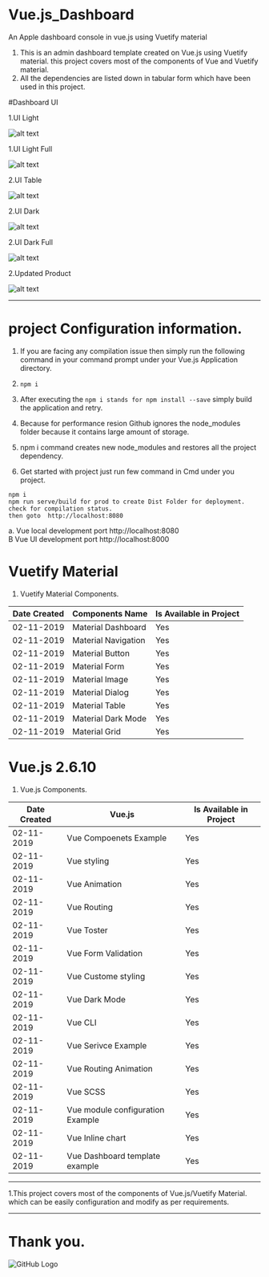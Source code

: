 # Vue.js_Dashboard
 An Apple dashboard console in vue.js using Vuetify material

 
 
1. This is an admin dashboard template created on Vue.js using Vuetify material. this project covers most of the components of Vue and Vuetify material.
2. All the dependencies are listed down in tabular form which have been used in this project.

#Dashboard UI

1.UI Light

![alt text]( https://lh3.googleusercontent.com/AnYCZZluZ2glaVWHjtxzcchgZ4Wdf0n-G1xpmEdnw-gapmg4znIFcR0F8s1pNsXFVTQtXu24jNfAAyR7vBZvFLpPIczAWugkgjiZLA6FfnMbKQ6JxpCFve9Mb9zNY5f7h5oiz2ILTT_Zdu0odBfjb51FJMyzEJU_F82aLHAbA3f8t1rtNwkpuh9jGJ8S1QP57NeBdOowBMFZNjYyHvcQdKGzVVHcXRw-Ia6G21kabCacMD_bHJhZbonn4bYFCPOliRhARogltstl1XND72SbTilYL-1TV8wK8ZC0JsliqRZNqwgnWD45V5mXnX60Ohbwt3eTNdLxDJunRY9r_zR9ym652iieleICaHapHHCF9iiNUIi9rw0PDqx3y_9FKx641JS1lJV-ddH1khJM7OzUakcywUKBzjVzg4coXS6uJGXzY4OvC-rcU7ytLq5SPpnD0IzhqcpOMEFgyRFGe4pugoLNxa9SY4kxd9bRyMPWx98VIplt_gcpTxkIbX6tOvTiZS7O5Dpt8SSLYD1DId8DcvSMhECqithJ8oCrQEQLcw625pKFmSmvmSFCVvXc7DJje05c4YRV5xMVdKmpCosS-x23dJN2MZlW38kVlJQYsfu1qu3smAou1Ipsh8xMUhppjnjB9gXci0bvSnAkto9YW5icekA2SV1PCMUZngl2XAFh8FKY91QXv625dGxV6caClq2cAP2PjdTi-Nnm0_BaOIuAYLvOm8LhO8qBC1OrfkYdGK0=w1280-h720-no)

1.UI Light Full

![alt text](https://lh3.googleusercontent.com/pvn3ibWdi5rMac94tLtF3d44p4c4Slr56a7jaqRiNsuNbcKjqkDISPllx1F1Wf4hueS4F1qRrIq4MGymKgLQXxcQ6bNYXMw7ypp4Sm7QkR8XDNsXuSYO3VjjN2QMOYztfe-Dwci-ZI9GuWOUWSy_J75PNUmJtZffb692LeL08on9eSY-TCe08AkSE0We5dPDFkOk0V4egz_aRVmIKzfiGOOqjQUpv99qSrpSmqloqcp7uhMH3RNvpqcTLok5HticgMT0rfsWUQNXKUM1c-u6IuMx-D-kTC6nxUM5QIqZiufo_IcRA0Sx1g6wAYWRKmrmIkYXmDMbtLm80NevzlJLdMZ8Ij9B8H5rzkgZqd1ed6EppDLrKGAQMazhfEXxA-TF7nx2uGo1cONghVcv9XWkIKmI6V1_bEYXsTJQF-y-TsMNhddEt8tTEse7VYz-6ZVzQmYapm0zzIe2zFalGI7QQZo2mrtG61BK8IlYpke-LFjRPj-u4mSmEgRgWwAXoGKVHJizek1i1WjV0dRZkqhWkEh0iaRSpajezrc8IcqJjlthi-ovfuuox803FzlNTJh16NabVCB_FGdTGRPxeqvDUcw-sNmLskdYq1GWdeIZd3pnPjXHyGPOZ2ncgl0apy0aVWPzHYfH9TvNLmEo43TaJxMrqYK-1HswrEOTc0o4hTMhK3PoCQ2ox1ptfLYbeS2pR2ZAMtEo_ejxxFI2YsvQ12RDl9sEtA9CWqcBHEGx_1cg9mk=w1280-h720-no)

2.UI Table  
 
![alt text]( https://lh3.googleusercontent.com/HCBWg-On7JQmjhjCtlkTXIJGQah3AYPPg-DiKmYK4MSsPlMCJA3TwaTcu8TrOHh3jwyEbs4haUGCFm9s8tBjDYJUBkJLOiktmcBM0LYp9pbboE8g51inEjEnX5YBPTEZKCEorMZUW_ujMKg1rKuWNQE_dIBtFilCtpCXX79R9hW5wR6pGxnNzqFSjjZJDUK6-oX8S5wpdhKiNxWKPHuRoaw99wA3YtyhvQUQ5YxCrLOd9w7ezqoJFi6OSzff-GjdBpgGrziy9YkkQTFhOEzLWlR5W8PrsjTun0zOJErdVOUGJKssoBzTNgi-26rYK-AA3GY3phmjH1YPY9pAdb7MnKabIPqOovU_zMNb2jNp1FTxqji-J-4beryjrE4zkJp5W7xaLz-U-L6aVM2tiTyDWZuKYSnpO-l2AiXpVQrKhLs1AMV2C3C8xy2eLFKFyiFnudvhvJXEMF2a9L3MDyAbEGOkQQH62My3qoRJYa3KxocJ45PIL-sSGIiqRjqYy6A3VJwqGjEWZ2veaRFfz4DbbNNy1_2idIkK3IOVDTTR5H7hSbz57XBl8wWr2yyu1F8OGSSihajE9QGoB0PX9CLrF3dV66h3rJnUXNR_-kK-O-e4RgFbx845f105mUHHUYBgIXIcuNzQg3y6NPvOFoilmWGDfEyxOs8M8afzzI6y_h6UGFqULQcMKmBKMx3r7q5NIdre0j9u3MS0YaCZz-a4R1vnOtJPVVcMvSqoAhJ-X0aOvoE=w1280-h720-no
)
 
2.UI Dark 
 
![alt text]( https://lh3.googleusercontent.com/u27Fkor_r8Px8aje6JDOptdvX5LvvR3Xv6MI2CScqWhIlRfZkG-OPtdPCBbf5SCznPRdFu_wr9bD5TJ6y1xx396Oqu89lcfF1dQyTEzrzMerUAusFOfAj8AkqeRnMCh_O0rLW1Tsx64KirpSn_kTk0CssnHWcrcUmeA3JFY9BNstmCCcQ1vzX9YtGWtdZFfkZ0odXAkzSLNrQuN0qh3ykv0bnwI4aTNfPoLg3I5-lVxt6RtSP7qbB4YPh76yVJAfhjHQ3Elvfhm2zNu0E1T9ca2FQLZI4KCkJc_8G_lwCOq9XT9fypwFLSCqUyMPFQRxrOc-Snj36HO8z68A1tbDkTPjBEnkFD_19TeJSpLlyfGhE8pf2a5OTf91fzoi8W7-4B3JkbnD2iZovv_4tY1KTPdpl7S19sUqwIvsvZGkEJq5Mx4NgZgQI8C5c71GVpd302gDq1VNJlyGGXWDgzu6mW6TxXHhybNboNHzzXjlv9uJ7_feQGyR20EjuNBcz7QTKOa7retplaENdRtrtBU6cLqecL5KVdM8qq6GNLQZq8ujF_x2LB0NT4WgkqfFcVTjq8reUo6YxmOfrr2eQnwv-DdxbgMx8g3Uog0BT5q0s6u162Bl3qjtlNAAFc6jaqGP3O4voeKoP2GfjTkdWW-fG3rBwblKl3YZmvq3TtEjtJ9Vo8DtTFue588bKjX1UvtQnUgtX33B6nOfNLL1LsJd4riqNRLVnzJzy9_nomsu2x14_Ms=w1280-h720-no)



2.UI Dark Full
 
![alt text](https://lh3.googleusercontent.com/AsyzEcMi9F6Pr0LEjWgIwRwh_R_n9HY6OUzOI2IHsdIMdOTW99W8fKPhcEhEPPb-A2EaXeEDO2lj6WGxVHgh97ztGRbLxzRgiJLP-uKhouz5-cGi1RHNryxXIeCjiSUt-0wYE1lMpydyBNDvlrg830ygzTqL_PoAd05UF7XS3WAWK15EFnu4LlLUTjLPfpeOic1Eg8ZIO83MOZQnBbVnSWccFGy7goenV-NQmTFZ9eLpH5NRGVcoXtt-aQbs1ZNE3VJPKr9Hp9cRrZKcv-mOadkayB3rW_ULtJiNo3KQX2wHMVt_x-tHhI_NNwWmEuJwKQ2PPPf_1Sn7BkiCIYSQRPHlRIAM7_eful4eAeJJ-c15e8H4XEfytEg6u_aM-300KzvsBijWY48K9ySBWt28Qt1Hp1PvS2Z3_48ufpBENHdkS2qPmAVOtwYDlZgHrnmLpJv_iJh-cHtv-KmVSoDjQ4LLt0JCYhaTu3f4mONOHGujOSAFbdcEWbHxxBD9wmozhSZ6uYjan48tnvIRZl06-1Mh3ntxDfEYv18JegreirWqhMjnF-j1UlUm54URzQtGkWPzJ6kiLEF3Z1RCDzdz94Z4p8R-VHH1wVkLG0sLVWs34-qTpwH81iGZDEo_dCNpcrxO_-y0qSqCYzezgDqrsadtNJs2GHaZSVOHbc4iy-wLVaA2QZYx9QycvXyANhOqRwm5y8ytiZEgUtOqNyL5ivI8LafXNVzreKtgcvEN9y9FYyc=w1280-h720-no)



2.Updated Product
 
![alt text](https://lh3.googleusercontent.com/VYPjT92ysWa8edVVV3IO7iVbD68COD4J53M99AUg2ZB5uF9fxFfDDfhWjkIGX-0lYUDP5u2yxREiOFgsTo2BOHX-DwTyHVnvaBtpUM4Aie2lDYE72rVVAzuHOmgCQjpJ6pbV5ITwjewsHl0_sCiXaS0smVk-89J-LZTtZBYbRH48d4y3WgotOoFAAjxBkqRrgUnci5TPV4JOhGFOaYT-MrGoKi3NZ8QaJ3NYHniNoVtPqXoSVBTWKTj_2C2SGCwmBkFilR0MLZ6GrC3i2Ctx7_FdbRBsiul1GPoMjxQsBHTnIRz5cUq7hK86RAlMaHn8WkoQpjQi1ppi-bW68MBMNYe_z9WSSk_E0pLVT3mVpVMOLMgPsyQASoGQLbeA0L8wioU6_25ZCUYhTfxpHQRt3A_3uZsTli3AAOwy36qLcNYwHhnd_VSPZ21PzlMNxemFTa0xcieLwz7uqFIAhF_LMr3-egs7uQNc_KzIr1WU5ORNZ1xzHu1dImFzUU6MxLUVjNg0J1L8dfSv2V4qYHpbK2Dev5m_7sa1ib8eno4othZuqwYJMUGFRFsvJbfr2c9LZnOQg_Vvu-HjzZ9N5PncvooaQPIx_TjgCJwwe9yA82-6zSRF45vEWMTLpxD9cRlugqN_o64fAH7gAI3nUgmRbXTqQHf1AEylQxYWUO_HqwhkyS7TK6k4p4WZa17DDIcuOH5Uw2wLcX2CGr-CaPYx5SEvUYg2dJZUWwy-aNWGaEsRSvw=w1280-h720-no)


 


***
# project Configuration information.
1. If you are facing any compilation issue then simply run the following command in your command prompt under your Vue.js Application       directory.


2. ```npm i```

3. After executing the ```npm i stands for npm install --save``` simply build the application and retry.

4. Because for performance resion Github ignores the node_modules folder because it contains large amount of storage.

5. npm i command creates new node_modules and restores all the project dependency.
6. Get started with project just run few command in Cmd under you 
project.

```
npm i
npm run serve/build for prod to create Dist Folder for deployment.
check for compilation status.
then goto  http://localhost:8080  
```
a. Vue local development port  http://localhost:8080  
B Vue UI  development port  http://localhost:8000
 
 
# Vuetify Material

1. Vuetify Material Components.

 
 |Date Created| Components Name  | Is Available in Project |  
| ----------- | ---------------- | ----------------------- |  
|02-11-2019 | Material Dashboard    |    Yes                |     
|02-11-2019 | Material Navigation     |  Yes             |    
|02-11-2019 | Material Button    |    Yes                |    
|02-11-2019 | Material Form    |    Yes                  |    
|02-11-2019 | Material Image    |    Yes                   |  
|02-11-2019 | Material Dialog    |    Yes                |    
|02-11-2019 | Material Table    |    Yes                |     
|02-11-2019 | Material Dark Mode    |    Yes                      
|02-11-2019 | Material Grid    |    Yes                |    


 
# Vue.js 2.6.10 

1. Vue.js Components.

 
 |Date Created| Vue.js  | Is Available in Project  |
| ----------- | ---------------- | ----------------- |
|02-11-2019 | Vue Compoenets Example    |    Yes         |
|02-11-2019 | Vue styling     |  Yes         |
|02-11-2019 | Vue Animation    |    Yes            |
|02-11-2019 | Vue Routing    |    Yes              |
|02-11-2019 | Vue Toster    |    Yes               |
|02-11-2019 | Vue Form Validation    |    Yes            |
|02-11-2019 | Vue Custome styling    |    Yes             |
|02-11-2019 | Vue Dark Mode    |    Yes        |
|02-11-2019 | Vue CLI    |    Yes           |
|02-11-2019 | Vue Serivce Example    |    Yes           |
|02-11-2019 | Vue Routing Animation    |    Yes           | 
|02-11-2019 | Vue SCSS    |    Yes           |
|02-11-2019 | Vue module configuration  Example  |    Yes           |
|02-11-2019 | Vue Inline chart    |    Yes           | 
|02-11-2019 | Vue Dashboard template example    |    Yes           |
 
  ---
  
  1.This project covers most of the components of Vue.js/Vuetify Material. which can be easily configuration and modify as per requirements.
  
  ___


# Thank you.
![GitHub Logo](https://avatars0.githubusercontent.com/u/51473212?s=460&v=5)
